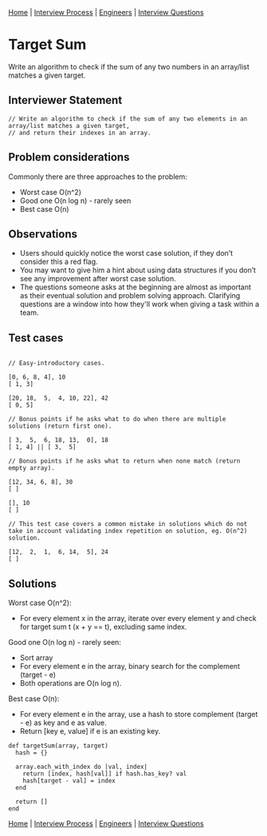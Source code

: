 [Home](../../../../README.md) |
[Interview Process](../../../README.md) |
[Engineers](../../README.md) |
[Interview Questions](../../interview-questions.md)

# Target Sum

Write an algorithm to check if the sum of any two numbers in an array/list matches a given target.

## Interviewer Statement
```
// Write an algorithm to check if the sum of any two elements in an array/list matches a given target,
// and return their indexes in an array.
```

## Problem considerations

Commonly there are three approaches to the problem:

- Worst case O(n^2)
- Good one   O(n log n) - rarely seen
- Best case  O(n)


## Observations
- Users should quickly notice the worst case solution, if they don’t consider this a red flag.
- You may want to give him a hint about using data structures if you don’t see any improvement after worst case solution.
- The questions someone asks at the beginning are almost as important as their eventual solution and problem solving approach. Clarifying questions are a window into how they'll work when giving a task within a team.


## Test cases
```

// Easy-introductory cases.

[0, 6, 8, 4], 10
[ 1, 3]

[20, 18,  5,  4, 10, 22], 42  
[ 0, 5]

// Bonus points if he asks what to do when there are multiple solutions (return first one).

[ 3,  5,  6, 18, 13,  0], 18
[ 1, 4] || [ 3,  5]

// Bonus points if he asks what to return when none match (return empty array).

[12, 34, 6, 8], 30
[ ]

[], 10
[ ]

// This test case covers a common mistake in solutions which do not take in account validating index repetition on solution, eg. O(n^2) solution.

[12,  2,  1,  6, 14,  5], 24
[ ]

```

## Solutions

Worst case O(n^2):

- For every element x in the array, iterate over every element y and check for target sum t (x + y == t), excluding same index.

Good one   O(n log n) - rarely seen:

- Sort array
- For every element e in the array, binary search for the complement (target - e)
- Both operations are O(n log n).

Best case  O(n):
 - For every element e in the array, use a hash to store complement (target - e) as key and e as value.
 - Return [key e, value] if e is an existing key.

```
def targetSum(array, target)
  hash = {}

  array.each_with_index do |val, index|
    return [index, hash[val]] if hash.has_key? val
    hash[target - val] = index
  end

  return []
end
```

[Home](../../../../README.md) |
[Interview Process](../../../README.md) |
[Engineers](../../README.md) |
[Interview Questions](../../interview-questions.md)

